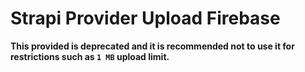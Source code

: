 # Strapi Provider Upload Firebase

**This provided is deprecated and it is recommended not to use it for restrictions such as `1 MB` upload limit.**
